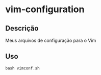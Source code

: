 # vim-configuration
## Descrição
Meus arquivos de configuração para o Vim
## Uso
```
bash vimconf.sh
```

